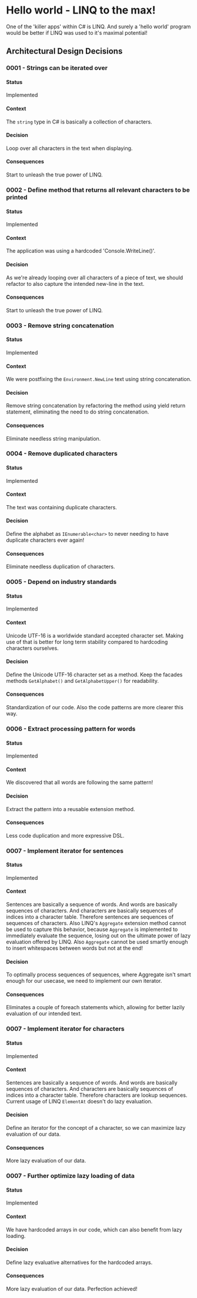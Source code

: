 # Hello world - LINQ to the max!
One of the 'killer apps' within C# is LINQ. And surely a 'hello world' program would be better if LINQ was used to it's maximal potential!

## Architectural Design Decisions

### 0001 - Strings can be iterated over
#### Status
Implemented
#### Context
The `string` type in C# is basically a collection of characters.
#### Decision
Loop over all characters in the text when displaying.
#### Consequences
Start to unleash the true power of LINQ.

### 0002 - Define method that returns all relevant characters to be printed
#### Status
Implemented
#### Context
The application was using a hardcoded 'Console.WriteLine()'.
#### Decision
As we're already looping over all characters of a piece of text, we should refactor to also capture the intended new-line in the text.
#### Consequences
Start to unleash the true power of LINQ.

### 0003 - Remove string concatenation
#### Status
Implemented
#### Context
We were postfixing the `Environment.NewLine` text using string concatenation.
#### Decision
Remove string concatenation by refactoring the method using yield return statement, eliminating the need to do string concatenation.
#### Consequences
Eliminate needless string manipulation.

### 0004 - Remove duplicated characters
#### Status
Implemented
#### Context
The text was containing duplicate characters.
#### Decision
Define the alphabet as `IEnumerable<char>` to never needing to have duplicate characters ever again!
#### Consequences
Eliminate needless duplication of characters.

### 0005 - Depend on industry standards
#### Status
Implemented
#### Context
Unicode UTF-16 is a worldwide standard accepted character set. Making use of that is better for long term stability compared to hardcoding characters ourselves.
#### Decision
Define the Unicode UTF-16 character set as a method. Keep the facades methods `GetAlphabet()` and `GetAlphabetUpper()` for readability.
#### Consequences
Standardization of our code. Also the code patterns are more clearer this way.

### 0006 - Extract processing pattern for words
#### Status
Implemented
#### Context
We discovered that all words are following the same pattern!
#### Decision
Extract the pattern into a reusable extension method.
#### Consequences
Less code duplication and more expressive DSL.

### 0007 - Implement iterator for sentences
#### Status
Implemented
#### Context
Sentences are basically a sequence of words. And words are basically sequences of characters. And characters are basically sequences of indices into a character table.
Therefore sentences are sequences of sequences of characters.
Also LINQ's `Aggregate` extension method cannot be used to capture this behavior, because `Aggregate` is implemented to immediately evaluate the sequence, losing out on the ultimate power of lazy evaluation offered by LINQ.
Also `Aggregate` cannot be used smartly enough to insert whitespaces between words but not at the end!
#### Decision
To optimally process sequences of sequences, where Aggregate isn't smart enough for our usecase, we need to implement our own iterator.
#### Consequences
Eliminates a couple of foreach statements which, allowing for better lazily evaluation of our intended text.

### 0007 - Implement iterator for characters
#### Status
Implemented
#### Context
Sentences are basically a sequence of words. And words are basically sequences of characters. And characters are basically sequences of indices into a character table.
Therefore characters are lookup sequences.
Current usage of LINQ `ElementAt` doesn't do lazy evaluation.
#### Decision
Define an iterator for the concept of a character, so we can maximize lazy evaluation of our data.
#### Consequences
More lazy evaluation of our data.

### 0007 - Further optimize lazy loading of data
#### Status
Implemented
#### Context
We have hardcoded arrays in our code, which can also benefit from lazy loading.
#### Decision
Define lazy evaluative alternatives for the hardcoded arrays.
#### Consequences
More lazy evaluation of our data. Perfection achieved!